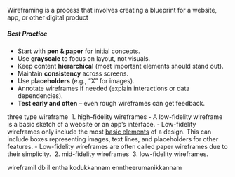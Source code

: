 
Wireframing is a process that involves creating a blueprint for a website, app, or other digital product

##### Best Practice 
- Start with **pen & paper** for initial concepts.
- Use **grayscale** to focus on layout, not visuals.
- Keep content **hierarchical** (most important elements should stand out).
- Maintain **consistency** across screens.
- Use **placeholders** (e.g., “X” for images).
- Annotate wireframes if needed (explain interactions or data dependencies).
- **Test early and often** – even rough wireframes can get feedback.

three type wireframe
 1. high-fidelity wireframes
		- A low-fidelity wireframe is a basic sketch of a website or an app’s interface.
		- Low-fidelity wireframes only include the most [basic elements](https://www.visily.ai/blog/wireframe-elements/) of a design. This can include boxes representing images, text lines, and placeholders for other features.
		- Low-fidelity wireframes are often called paper wireframes due to their simplicity.
 2. mid-fidelity wireframes
 3. low-fidelity wireframes.

wireframil db il entha kodukkannam enntheerumanikkannam


